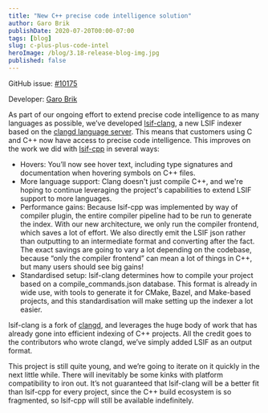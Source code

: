 ```yaml
---
title: "New C++ precise code intelligence solution"
author: Garo Brik
publishDate: 2020-07-20T00:00-07:00
tags: [blog]
slug: c-plus-plus-code-intel
heroImage: /blog/3.18-release-blog-img.jpg
published: false
---
```


GitHub issue: [#10175](https://github.com/sourcegraph/sourcegraph/issues/10175)

Developer: [Garo Brik](https://github.com/gbrik)

As part of our ongoing effort to extend precise code intelligence to as many languages as possible, we’ve developed [lsif-clang](https://github.com/sourcegraph/lsif-clang), a new LSIF indexer based on the [clangd language server](https://clangd.llvm.org/). This means that customers using C and C++ now have access to precise code intelligence. This improves on the work we did with [lsif-cpp](https://github.com/sourcegraph/lsif-cpp) in several ways:

- Hovers: You’ll now see hover text, including type signatures and documentation when hovering symbols on C++ files.
- More language support: Clang doesn't just compile C++, and we're hoping to continue leveraging the project's capabilities to extend LSIF support to more languages.
- Performance gains: Because lsif-cpp was implemented by way of compiler plugin, the entire compiler pipeline had to be run to generate the index. With our new architecture, we only run the compiler frontend, which saves a lot of effort. We also directly emit the LSIF json rather than outputting to an intermediate format and converting after the fact. The exact savings are going to vary a lot depending on the codebase, because “only the compiler frontend” can mean a lot of things in C++, but many users should see big gains!
- Standardised setup: lsif-clang determines how to compile your project based on a compile_commands.json database. This format is already in wide use, with tools to generate it for CMake, Bazel, and Make-based projects, and this standardisation will make setting up the indexer a lot easier.

lsif-clang is a fork of [clangd](https://clangd.llvm.org/), and leverages the huge body of work that has already gone into efficient indexing of C++ projects. All the credit goes to the contributors who wrote clangd, we’ve simply added LSIF as an output format.

This project is still quite young, and we’re going to iterate on it quickly in the next little while. There will inevitably be some kinks with platform compatibility to iron out. It’s not guaranteed that lsif-clang will be a better fit than lsif-cpp for every project, since the C++ build ecosystem is so fragmented, so lsif-cpp will still be available indefinitely.
